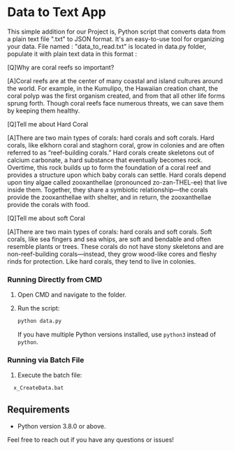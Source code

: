 # Data to Text App

This simple addition for our Project is, Python script that converts data from a plain text file ".txt" to JSON format. 
It's an easy-to-use tool for organizing your data.
File named : "data_to_read.txt" is located in data.py folder, populate it with plain text data in this format :

[Q]Why are coral reefs so important? 

[A]Coral reefs are at the center of many coastal and island cultures around the world. For example, in the Kumulipo, the Hawaiian creation chant, the coral polyp was the first organism created, and from that all other life forms sprung forth. Though coral reefs face numerous threats, we can save them by keeping them healthy.

[Q]Tell me about Hard Coral

[A]There are two main types of corals: hard corals and soft corals. Hard corals, like elkhorn coral and staghorn coral, grow in colonies and are often referred to as “reef-building corals.” Hard corals create skeletons out of calcium carbonate, a hard substance that eventually becomes rock. Overtime, this rock builds up to form the foundation of a coral reef and provides a structure upon which baby corals can settle. Hard corals depend upon tiny algae called zooxanthellae (pronounced zo-zan-THEL-ee) that live inside them. Together, they share a symbiotic relationship—the corals provide the zooxanthellae with shelter, and in return, the zooxanthellae provide the corals with food.

[Q]Tell me about soft Coral

[A]There are two main types of corals: hard corals and soft corals. Soft corals, like sea fingers and sea whips, are soft and bendable and often resemble plants or trees. These corals do not have stony skeletons and are non-reef-building corals—instead, they grow wood-like cores and fleshy rinds for protection. Like hard corals, they tend to live in colonies.


### Running Directly from CMD

1. Open CMD and navigate to the folder.
2. Run the script:

    ```bash
    python data.py
    ```

   If you have multiple Python versions installed, use `python3` instead of `python`.

### Running via Batch File

1. Execute the batch file:

  ```
    x_CreateData.bat
  ```

## Requirements

- Python version 3.8.0 or above.

Feel free to reach out if you have any questions or issues!
